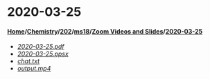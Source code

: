 # 2020-03-25
#### [Home](../../../../..)\/[Chemistry](../../../..)\/[202](../../..)\/[ms18](../..)\/[Zoom Videos and Slides](..)\/[2020-03-25]()
- [_2020-03-25.pdf_](2020-03-25.pdf)
- [_2020-03-25.ppsx_](2020-03-25.ppsx)
- [_chat.txt_](chat.txt)
- [_output.mp4_](output.mp4)
